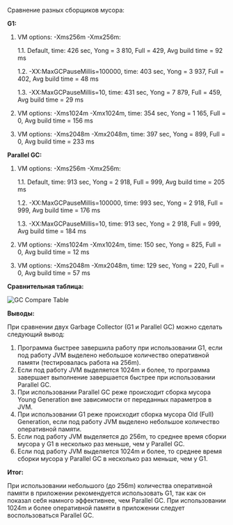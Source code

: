 Сравнение разных сборщиков мусора:

**G1:**

1. VM options: -Xms256m -Xmx256m:

    1.1. Default, time: 426 sec, Yong = 3 810, Full = 429, Avg build time = 92 ms

    1.2. -XX:MaxGCPauseMillis=100000, time: 403 sec, Yong = 3 937, Full = 402, Avg build time = 48 ms

    1.3. -XX:MaxGCPauseMillis=10, time: 431 sec, Yong = 7 879, Full = 459, Avg build time = 29 ms

2. VM options: -Xms1024m -Xmx1024m, time: 354 sec, Yong = 1 165, Full = 0, Avg build time = 156 ms
3. VM options: -Xms2048m -Xmx2048m, time: 397 sec, Yong = 899, Full = 0, Avg build time = 233 ms

**Parallel GC:**

1. VM options: -Xms256m -Xmx256m:

    1.1. Default, time: 913 sec, Yong = 2 918, Full = 999, Avg build time = 205 ms

    1.2. -XX:MaxGCPauseMillis=100000, time: 993 sec, Yong = 2 918, Full = 999, Avg build time = 176 ms

    1.3. -XX:MaxGCPauseMillis=10, time: 913 sec, Yong = 2 918, Full = 999, Avg build time = 184 ms

2. VM options: -Xms1024m -Xmx1024m, time: 150 sec, Yong = 825, Full = 0, Avg build time = 12 ms
3. VM options: -Xms2048m -Xmx2048m, time: 129 sec, Yong = 220, Full = 0, Avg build time = 57 ms

**Сравнительная таблица:**

![GC Compare Table](https://github.com/decentos/OtusJavaProject/tree/hw03-garbageCollector/hw03-garbageCollector/GcCompareTable-2.0.png)

**Выводы:**

При сравнении двух Garbage Collector (G1 и Parallel GC) можно сделать следующий вывод: 
1. Программа быстрее завершила работу при использовании G1, если под работу JVM выделено небольшое количество оперативной памяти (тестировалась работа на 256m).
2. Если под работу JVM выделяется 1024m и более, то программа завершает выполнение завершается быстрее при использовании Parallel GC.
3. При использовании Parallel GC реже происходит сборка мусора Young Generation вне зависимости от переданных параметров в JVM.
4. При использовании G1 реже происходит сборка мусора Old (Full) Generation, если под работу JVM выделено небольшое количество оперативной памяти.
5. Если под работу JVM выделяется до 256m, то среднее время сборки мусора у G1 в несколько раз меньше, чем у Parallel GC.
6. Если под работу JVM выделяется 1024m и более, то среднее время сборки мусора у Parallel GC в несколько раз меньше, чем у G1.

**Итог:**

При использовании небольшого (до 256m) количества оперативной памяти в приложении рекомендуется использовать G1, 
так как он показал себя намного эффективнее, чем Parallel GC. 
При использовании 1024m и более оперативной памяти в приложении следует воспользоваться Parallel GC.